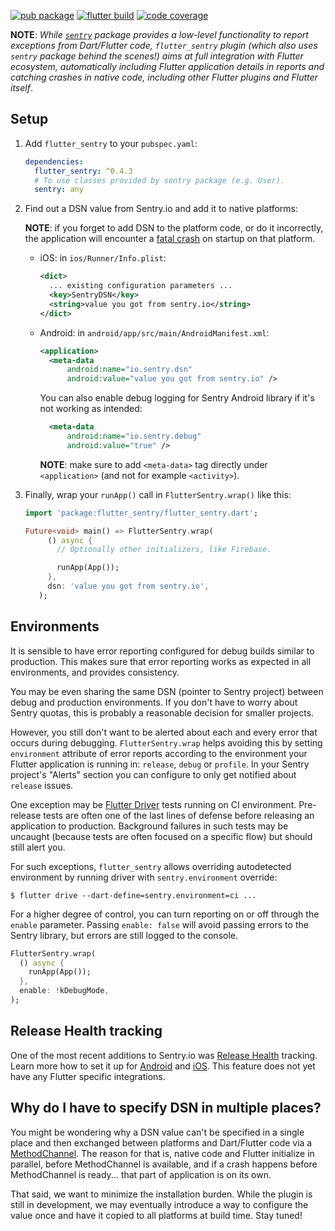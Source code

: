[![pub package](https://img.shields.io/pub/v/flutter_sentry.svg)](https://pub.dev/packages/flutter_sentry)
[![flutter build](https://github.com/dasfoo/flutter_sentry/workflows/flutter/badge.svg?branch=master&event=push)](https://github.com/dasfoo/flutter_sentry/actions?query=workflow%3Aflutter+branch%3Amaster)
[![code coverage](https://codecov.io/gh/dasfoo/flutter_sentry/branch/master/graph/badge.svg)](https://codecov.io/gh/dasfoo/flutter_sentry)

**NOTE**: _While [`sentry`](https://pub.dev/packages/sentry) package provides a
low-level functionality to report exceptions from Dart/Flutter code,
`flutter_sentry` plugin (which also uses `sentry` package behind the scenes!)
aims at full integration with Flutter ecosystem, automatically including Flutter
application details in reports and catching crashes in native code, including
other Flutter plugins and Flutter itself_.

## Setup

1. Add `flutter_sentry` to your `pubspec.yaml`:

   ```yaml
   dependencies:
     flutter_sentry: ^0.4.3
     # To use classes provided by sentry package (e.g. User).
     sentry: any
   ```

2. Find out a DSN value from Sentry.io and add it to native platforms:

   **NOTE**: if you forget to add DSN to the platform code, or do it
   incorrectly, the application will encounter a
   [fatal crash](https://github.com/getsentry/sentry-android/pull/200) on
   startup on that platform.

   - iOS: in `ios/Runner/Info.plist`:

     ```xml
     <dict>
       ... existing configuration parameters ...
       <key>SentryDSN</key>
       <string>value you got from sentry.io</string>
     </dict>
     ```

   - Android: in `android/app/src/main/AndroidManifest.xml`:

     ```xml
     <application>
       <meta-data
           android:name="io.sentry.dsn"
           android:value="value you got from sentry.io" />
     ```

     You can also enable debug logging for Sentry Android library if it's not
     working as intended:

     ```xml
       <meta-data
           android:name="io.sentry.debug"
           android:value="true" />
     ```

     **NOTE**: make sure to add `<meta-data>` tag directly under `<application>`
     (and not for example `<activity>`).

3. Finally, wrap your `runApp()` call in `FlutterSentry.wrap()` like this:

   ```dart
   import 'package:flutter_sentry/flutter_sentry.dart';

   Future<void> main() => FlutterSentry.wrap(
        () async {
          // Optionally other initializers, like Firebase.

          runApp(App());
        },
        dsn: 'value you got from sentry.io',
      );
   ```

## Environments

It is sensible to have error reporting configured for debug builds similar to
production. This makes sure that error reporting works as expected in all
environments, and provides consistency.

You may be even sharing the same DSN (pointer to Sentry project) between debug
and production environments. If you don't have to worry about Sentry quotas,
this is probably a reasonable decision for smaller projects.

However, you still don't want to be alerted about each and every error that
occurs during debugging. `FlutterSentry.wrap` helps avoiding this by setting
`environment` attribute of error reports according to the environment your
Flutter application is running in: `release`, `debug` or `profile`. In your
Sentry project's "Alerts" section you can configure to only get notified about
`release` issues.

One exception may be
[Flutter Driver](https://flutter.dev/docs/cookbook/testing/integration/introduction)
tests running on CI environment. Pre-release tests are often one of the last
lines of defense before releasing an application to production. Background
failures in such tests may be uncaught (because tests are often focused on a
specific flow) but should still alert you.

For such exceptions, `flutter_sentry` allows overriding autodetected environment
by running driver with `sentry.environment` override:

```
$ flutter drive --dart-define=sentry.environment=ci ...
```

For a higher degree of control, you can turn reporting on or off through the
`enable` parameter. Passing `enable: false` will avoid passing errors to the
Sentry library, but errors are still logged to the console.

```dart
FlutterSentry.wrap(
  () async {
    runApp(App());
  },
  enable: !kDebugMode,
);
```

## Release Health tracking

One of the most recent additions to Sentry.io was
[Release Health](https://docs.sentry.io/workflow/releases/health/) tracking.
Learn more how to set it up for
[Android](https://docs.sentry.io/platforms/android/#release-health) and
[iOS](https://docs.sentry.io/platforms/cocoa/#release-health). This feature does
not yet have any Flutter specific integrations.

## Why do I have to specify DSN in multiple places?

You might be wondering why a DSN value can't be specified in a single place and
then exchanged between platforms and Dart/Flutter code via a
[MethodChannel](https://flutter.dev/platform-channels/). The reason for that is,
native code and Flutter initialize in parallel, before MethodChannel is
available, and if a crash happens before MethodChannel is ready... that part of
application is on its own.

That said, we want to minimize the installation burden. While the plugin is
still in development, we may eventually introduce a way to configure the value
once and have it copied to all platforms at build time. Stay tuned!
